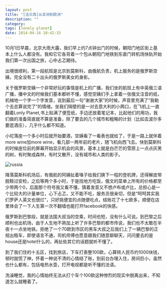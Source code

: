 ```yaml
---
layout: post
title: "[法兰西]从亚洲到欧洲"
description: ""
category: 
tags: [lonely planet]
date: 2014-04-16 10:42:33
---
```


10月1日早晨，北京大雨大霾，我们早上约7点钟出门的时候，朝阳门地区街上基本上什么人都没有。我和它它各背着一个包从朝阳门地铁到东直门转机场快轨开始我们第一次出国之旅，心中忐忑期待。

出境很顺利，第一段航班是北京到莫斯科，由俄航负责，机上服务的是俄罗斯空姨，完全没有二十出头的俄罗斯美女的身影。

关于俄罗斯空姨一个非常好玩的事情是机上的广播，我们坐的航班上有中英俄三语广播，播中文的时候我们基本都听不懂，感觉空姨们手上拿着一张俄文注音的纸，机械地一个字一个字发音，说到最后一句“谢谢大家”的时候，声音里充满了“我勒个去总算说完了”的情绪。坐我们隔壁的是一对去意大利的小两口，在飞机上一直翻着Lonly Planet,书上贴满了便签纸，手边还放着笔记本，比起他们的用功，我们做的准备简直就不算是准备，除了要去的几个城市和粗略的计划（比如去波尔多要逛酒庄），几乎什么都不知道。

小坨落座一个多小时后就开始要酒，空姨看了一看表也就给了，于是一路上就伴着more wine加more wine，看几部一两年前的老片，随飞机向西飞去。快到莫斯科的时候座位前的屏幕开始显示机会的风景，基本上就是白芒芒的雪原上一点点灰黑的树，有时聚成森林，有时又散开，没有城市和人类的影子。

![russia](http://interbbs.b0.upaiyun.com/france/rusia.jpg)

降落莫斯科机场后，有俄航的阿姨扯着嗓子给我们换下一程的登机牌，还得解皮带脱鞋过安检，之后等两个多小时，于是找地方吃饭，俄文的菜单上所有的价格都至少带两个0，后面那个符号我又看不懂，猜着发音又不想卢布或卢比，总担心是一个比较大的计量单位，心下忐忑，又不能不吃，服务员很亲切，但是“呵呵其实我们罗萨人英文也很烂”，只好挑便宜的点随便吃点，结账花了十七欧多，顺便在店里体会了一下人生第一次不翻墙也能打开facebook的快感。

俄罗斯到巴黎段，就是法国大叔当的空乘，时间也短，没有什么可说。到巴黎之后顺利也出机场，由于人生地不熟加上听了许多巴黎的都市传说，我们也不太敢在半夜十一点坐地铁。拒绝了一个70欧到市区的黑车大叔之后我们上了一辆巴黎的正规出租车，即使语言不通，司机师傅也愿意跟我们随意聊聊天，问问要去的是house还是hotel什么的，再扯些其它的话题就听不懂了。

到了我们住的十五区，找到旅店，下车打表整100欧，心算转人民币约1000块钱，顿时就慌了神，怀着一种说不清的心情结了账，到前台办理入住，房间巨小，虽然也什么都有，包括电热水壶，打开电视都是听不懂的法语。

洗澡睡觉，我的心情始终无法从打个车个100欧这种惨烈的现实中脱离出来，不知道怎么就睡着了。


